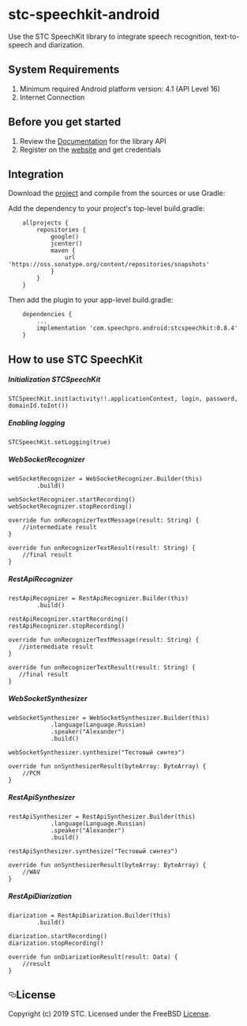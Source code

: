 # stc-speechkit-android
<p>Use the STC SpeechKit library to integrate speech recognition, text-to-speech and diarization.</p>
<h2>System Requirements</h2>
<ol>
<li>Minimum required Android platform version: 4.1 (API Level 16)</li>
<li>Internet Connection</li>
</ol>
<h2>Before you get started</h2>
<ol>
<li>Review the <a href="https://stc-voicekey.github.io/stc-speechkit-android/index.html" rel="nofollow">Documentation</a> for the library API</li>
<li>Register on the <a href="https://cp.speechpro.com/" rel="nofollow">website</a> and get credentials</li>
</ol>
<h2>Integration</h2>
<p>Download the <a href="https://github.com/STC-VoiceKey/stc-speechkit-android/" rel="nofollow">project</a> and compile from the sources or use Gradle:</p>
<p>Add the dependency to your project's top-level build.gradle:</p>

        allprojects {
            repositories {
                google()
                jcenter()
                maven {
                    url 'https://oss.sonatype.org/content/repositories/snapshots'
                }
            }
        }

<p>Then add the plugin to your app-level build.gradle:</p>

        dependencies {
            ...   
            implementation 'com.speechpro.android:stcspeechkit:0.8.4'
        }
        
<h2>How to use STC SpeechKit</h2>
<h5>Initialization&nbsp;STCSpeechKit</h5>

    STCSpeechKit.init(activity!!.applicationContext, login, password, domainId.toInt())
    
<h5>Enabling&nbsp;logging</h5>
    
    STCSpeechKit.setLogging(true)
    
<h5>WebSocketRecognizer</h5>

    webSocketRecognizer = WebSocketRecognizer.Builder(this)
            .build()
                   
    webSocketRecognizer.startRecording()
    webSocketRecognizer.stopRecording() 
        
    override fun onRecognizerTextMessage(result: String) {
        //intermediate result
    }
        
    override fun onRecognizerTextResult(result: String) {
        //final result
    }  
    
<h5>RestApiRecognizer</h5>

    restApiRecognizer = RestApiRecognizer.Builder(this)
            .build()
                      
    restApiRecognizer.startRecording()
    restApiRecognizer.stopRecording() 
           
    override fun onRecognizerTextMessage(result: String) {
       //intermediate result
    }
        
    override fun onRecognizerTextResult(result: String) {
       //final result
    }  
    
<h5>WebSocketSynthesizer</h5>

    webSocketSynthesizer = WebSocketSynthesizer.Builder(this)
                .language(Language.Russian)
                .speaker("Alexander")
                .build()
                
    webSocketSynthesizer.synthesize("Тестовый синтез")
               
    override fun onSynthesizerResult(byteArray: ByteArray) {
        //PCM
    }
    
<h5>RestApiSynthesizer</h5>

    restApiSynthesizer = RestApiSynthesizer.Builder(this)
                .language(Language.Russian)
                .speaker("Alexander")
                .build()
                
    restApiSynthesizer.synthesize("Тестовый синтез")
               
    override fun onSynthesizerResult(byteArray: ByteArray) {
        //WAV
    }
        
<h5>RestApiDiarization</h5>

    diarization = RestApiDiarization.Builder(this)
            .build()
            
    diarization.startRecording()
    diarization.stopRecording() 
                
    override fun onDiarizationResult(result: Data) {
        //result
    }
    
<h2><a id="user-content-license" class="anchor" aria-hidden="true" href="#license"><svg class="octicon octicon-link" viewBox="0 0 16 16" version="1.1" width="16" height="16" aria-hidden="true"><path fill-rule="evenodd" d="M4 9h1v1H4c-1.5 0-3-1.69-3-3.5S2.55 3 4 3h4c1.45 0 3 1.69 3 3.5 0 1.41-.91 2.72-2 3.25V8.59c.58-.45 1-1.27 1-2.09C10 5.22 8.98 4 8 4H4c-.98 0-2 1.22-2 2.5S3 9 4 9zm9-3h-1v1h1c1 0 2 1.22 2 2.5S13.98 12 13 12H9c-.98 0-2-1.22-2-2.5 0-.83.42-1.64 1-2.09V6.25c-1.09.53-2 1.84-2 3.25C6 11.31 7.55 13 9 13h4c1.45 0 3-1.69 3-3.5S14.5 6 13 6z"></path></svg></a>License</h2>
<p>Copyright (c) 2019 STC. Licensed under the FreeBSD <a href="https://onepass.tech/license-agreement.html" rel="nofollow">License</a>.</p>






